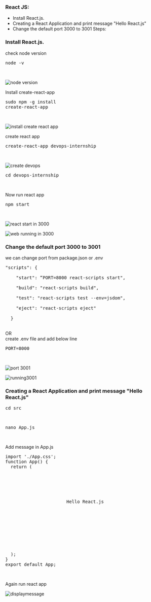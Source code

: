 ### React JS:
 - Install React.js.
 - Creating a React Application and print message "Hello React.js"
 - Change the default port 3000 to 3001
 Steps:
### Install React.js.<br/>
check node version
    <pre>node -v</pre><br/>

![node version](https://user-images.githubusercontent.com/53372486/141771666-9614a20e-a541-4536-920c-fe0755db7f08.png)<br/>

Install create-react-app<br/>
    <pre>sudo npm -g install create-react-app</pre><br/>

![install create react app](https://user-images.githubusercontent.com/53372486/141771700-afbeb883-f2d1-4749-adcd-ee9db0988af2.png)<br/>

create react app<br/>
  <pre>create-react-app devops-internship</pre><br/>

![create devops](https://user-images.githubusercontent.com/53372486/141771712-772f733c-5c87-4b55-bdec-52fac31c1232.png)<br/>
  
  <pre>cd devops-internship</pre><br/>
Now run react app<br/>
    <pre>npm start</pre><br/>

![react start in 3000](https://user-images.githubusercontent.com/53372486/141771747-0a5261a7-0953-4a3c-b732-e6f342ef842f.png)<br/>

![web running in 3000](https://user-images.githubusercontent.com/53372486/141771757-633854a8-ff0e-4208-9dc3-a7de036d628b.png)<br/>

### Change the default port 3000 to 3001  <br/>
 we can change port from package.json or .env<br/>
   <pre>"scripts": {<br/>
    "start": “PORT=8000 react-scripts start",<br/>
    "build": "react-scripts build",<br/>
    "test": "react-scripts test --env=jsdom",<br/>
    "eject": "react-scripts eject"<br/>
  }</pre>
  <br/> OR <br/>
   create .env file and add below line<br/>
    <pre>PORT=8000</pre><br/>

![port 3001](https://user-images.githubusercontent.com/53372486/141771778-745a5d07-e80e-4de2-8fda-95a3e73a8576.png)<br/>

![running3001](https://user-images.githubusercontent.com/53372486/141771794-e35e38a1-cf7e-4167-9f9c-19e0fbbfa33a.png)<br/>
### Creating a React Application and print message "Hello React.js"
<pre>cd src</pre><br/>
<pre>nano App.js</pre><br/>
Add message in App.js
<pre>import './App.css';
function App() {
  return (
    <div className="App">
      <header className="App-header">
        <p>Hello React.js</p>
      </header>
    </div>
  );
}
export default App;</pre><br/>
Again run react app<br/>

![displaymessage](https://user-images.githubusercontent.com/53372486/141771813-371f878a-b361-409c-bbd7-bfd178dac967.png)

